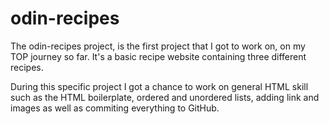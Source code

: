 # odin-recipes

The odin-recipes project, is the first project that I got to work on, on my TOP journey so far. It's a basic recipe website containing three different recipes. 

During this specific project I got a chance to work on general HTML skill such as the HTML boilerplate, ordered and unordered lists, adding link and images as well as commiting everything to GitHub. 